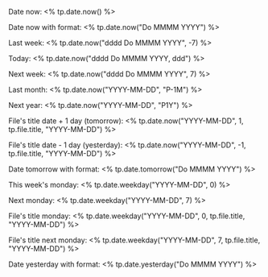 Date now: <% tp.date.now() %>

Date now with format: <% tp.date.now("Do MMMM YYYY") %>

Last week: <% tp.date.now("dddd Do MMMM YYYY", -7) %>

Today: <% tp.date.now("dddd Do MMMM YYYY, ddd") %>

Next week: <% tp.date.now("dddd Do MMMM YYYY", 7) %>

Last month: <% tp.date.now("YYYY-MM-DD", "P-1M") %>

Next year: <% tp.date.now("YYYY-MM-DD", "P1Y") %>

File's title date + 1 day (tomorrow): <% tp.date.now("YYYY-MM-DD", 1, tp.file.title, "YYYY-MM-DD") %>

File's title date - 1 day (yesterday): <% tp.date.now("YYYY-MM-DD", -1, tp.file.title, "YYYY-MM-DD") %>

Date tomorrow with format: <% tp.date.tomorrow("Do MMMM YYYY") %>

This week's monday: <% tp.date.weekday("YYYY-MM-DD", 0) %>

Next monday: <% tp.date.weekday("YYYY-MM-DD", 7) %>

File's title monday: <% tp.date.weekday("YYYY-MM-DD", 0, tp.file.title, "YYYY-MM-DD") %>

File's title next monday: <% tp.date.weekday("YYYY-MM-DD", 7, tp.file.title, "YYYY-MM-DD") %>

Date yesterday with format: <% tp.date.yesterday("Do MMMM YYYY") %>